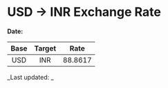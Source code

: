 # USD → INR Exchange Rate

**Date:** 

| Base | Target | Rate  |
|:----:|:------:|:-----:|
| USD  | INR    | 88.8617 |

_Last updated: _